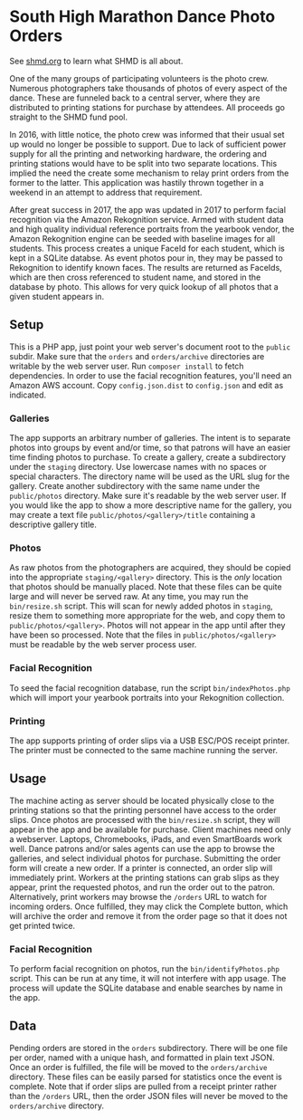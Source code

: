 # South High Marathon Dance Photo Orders

See [shmd.org](http://shmd.org) to learn what SHMD is all about.

One of the many groups of participating volunteers is the photo crew. Numerous
photographers take thousands of photos of every aspect of the dance. These are
funneled back to a central server, where they are distributed to printing
stations for purchase by attendees. All proceeds go straight to the SHMD fund
pool.

In 2016, with little notice, the photo crew was informed that their usual set
up would no longer be possible to support. Due to lack of sufficient power
supply for all the printing and networking hardware, the ordering and printing
stations would have to be split into two separate locations. This implied the
need the create some mechanism to relay print orders from the former to the
latter. This application was hastily thrown together in a weekend in an attempt
to address that requirement.

After great success in 2017, the app was updated in 2017 to perform facial
recognition via the Amazon Rekognition service. Armed with student data and
high quality individual reference portraits from the yearbook vendor, the
Amazon Rekognition engine can be seeded with baseline images for all students.
This process creates a unique FaceId for each student, which is kept in a
SQLite databse. As event photos pour in, they may be passed to Rekognition
to identify known faces. The results are returned as FaceIds, which are then
cross referenced to student name, and stored in the database by photo. This
allows for very quick lookup of all photos that a given student appears in.

## Setup

This is a PHP app, just point your web server's document root to the `public`
subdir. Make sure that the `orders` and `orders/archive` directories are
writable by the web server user. Run `composer install` to fetch dependencies.
In order to use the facial recognition features, you'll need an Amazon AWS
account. Copy `config.json.dist` to `config.json` and edit as indicated.

### Galleries

The app supports an arbitrary number of galleries. The intent is to separate
photos into groups by event and/or time, so that patrons will have an easier
time finding photos to purchase. To create a gallery, create a subdirectory
under the `staging` directory. Use lowercase names with no spaces or special
characters. The directory name will be used as the URL slug for the gallery.
Create another subdirectory with the same name under the `public/photos`
directory. Make sure it's readable by the web server user. If you would like
the app to show a more descriptive name for the gallery, you may create a text
file `public/photos/<gallery>/title` containing a descriptive gallery title.

### Photos

As raw photos from the photographers are acquired, they should be copied into
the appropriate `staging/<gallery>` directory. This is the *only* location that
photos should be manually placed. Note that these files can be quite large and
will never be served raw. At any time, you may run the `bin/resize.sh` script.
This will scan for newly added photos in `staging`, resize them to something
more appropriate for the web, and copy them to `public/photos/<gallery>`.
Photos will not appear in the app until after they have been so processed.
Note that the files in `public/photos/<gallery>` must be readable by the web
server process user.

### Facial Recognition

To seed the facial recognition database, run the script `bin/indexPhotos.php`
which will import your yearbook portraits into your Rekognition collection.

### Printing

The app supports printing of order slips via a USB ESC/POS receipt printer.
The printer must be connected to the same machine running the server.

## Usage

The machine acting as server should be located physically close to the printing
stations so that the printing personnel have access to the order slips. Once
photos are processed with the `bin/resize.sh` script, they will appear in the
app and be available for purchase. Client machines need only a webserver.
Laptops, Chromebooks, iPads, and even SmartBoards work well. Dance patrons
and/or sales agents can use the app to browse the galleries, and select
individual photos for purchase. Submitting the order form will create a new
order. If a printer is connected, an order slip will immediately print. Workers
at the printing stations can grab slips as they appear, print the requested
photos, and run the order out to the patron. Alternatively, print workers may
browse the `/orders` URL to watch for incoming orders. Once fulfilled, they may
click the Complete button, which will archive the order and remove it from the
order page so that it does not get printed twice.

### Facial Recognition

To perform facial recognition on photos, run the `bin/identifyPhotos.php`
script. This can be run at any time, it will not interfere with app usage. The
process will update the SQLite database and enable searches by name in the app.

## Data

Pending orders are stored in the `orders` subdirectory. There will be one file
per order, named with a unique hash, and formatted in plain text JSON. Once an
order is fulfilled, the file will be moved to the `orders/archive` directory.
These files can be easily parsed for statistics once the event is complete.
Note that if order slips are pulled from a receipt printer rather than the
`/orders` URL, then the order JSON files will never be moved to the
`orders/archive` directory.
